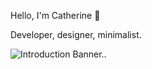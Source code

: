 Hello, I'm Catherine 👋

Developer, designer, minimalist.

<img src="https://raw.githubusercontent.com/catherineriver/catherineriver/main/assets/banner.png" alt="Introduction Banner.." style="text-align: center; margin-bottom: 30px;" />


